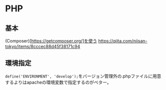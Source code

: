 # PHP

## 基本
(Composer)[https://getcomposer.org/]を使う https://qiita.com/niisan-tokyo/items/8cccec88d45f38171c94

## 環境指定
`define('ENVIRONMENT', 'develop');`をバージョン管理外の.phpファイルに用意するよりはapacheの環境変数で指定するのがベター。
